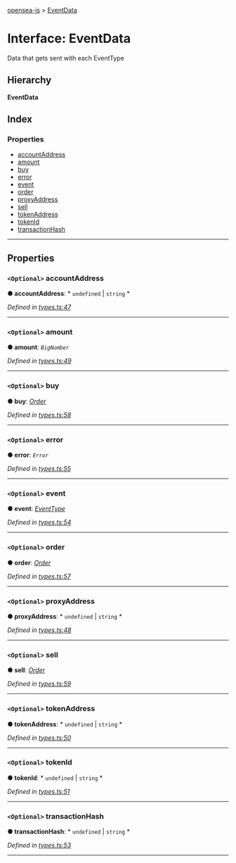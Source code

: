 [opensea-js](../README.md) > [EventData](../interfaces/eventdata.md)

# Interface: EventData

Data that gets sent with each EventType

## Hierarchy

**EventData**

## Index

### Properties

* [accountAddress](eventdata.md#accountaddress)
* [amount](eventdata.md#amount)
* [buy](eventdata.md#buy)
* [error](eventdata.md#error)
* [event](eventdata.md#event)
* [order](eventdata.md#order)
* [proxyAddress](eventdata.md#proxyaddress)
* [sell](eventdata.md#sell)
* [tokenAddress](eventdata.md#tokenaddress)
* [tokenId](eventdata.md#tokenid)
* [transactionHash](eventdata.md#transactionhash)

---

## Properties

<a id="accountaddress"></a>

### `<Optional>` accountAddress

**● accountAddress**: * `undefined` &#124; `string`
*

*Defined in [types.ts:47](https://github.com/ProjectOpenSea/opensea-js/blob/b54ebda/src/types.ts#L47)*

___
<a id="amount"></a>

### `<Optional>` amount

**● amount**: *`BigNumber`*

*Defined in [types.ts:49](https://github.com/ProjectOpenSea/opensea-js/blob/b54ebda/src/types.ts#L49)*

___
<a id="buy"></a>

### `<Optional>` buy

**● buy**: *[Order](order.md)*

*Defined in [types.ts:58](https://github.com/ProjectOpenSea/opensea-js/blob/b54ebda/src/types.ts#L58)*

___
<a id="error"></a>

### `<Optional>` error

**● error**: *`Error`*

*Defined in [types.ts:55](https://github.com/ProjectOpenSea/opensea-js/blob/b54ebda/src/types.ts#L55)*

___
<a id="event"></a>

### `<Optional>` event

**● event**: *[EventType](../enums/eventtype.md)*

*Defined in [types.ts:54](https://github.com/ProjectOpenSea/opensea-js/blob/b54ebda/src/types.ts#L54)*

___
<a id="order"></a>

### `<Optional>` order

**● order**: *[Order](order.md)*

*Defined in [types.ts:57](https://github.com/ProjectOpenSea/opensea-js/blob/b54ebda/src/types.ts#L57)*

___
<a id="proxyaddress"></a>

### `<Optional>` proxyAddress

**● proxyAddress**: * `undefined` &#124; `string`
*

*Defined in [types.ts:48](https://github.com/ProjectOpenSea/opensea-js/blob/b54ebda/src/types.ts#L48)*

___
<a id="sell"></a>

### `<Optional>` sell

**● sell**: *[Order](order.md)*

*Defined in [types.ts:59](https://github.com/ProjectOpenSea/opensea-js/blob/b54ebda/src/types.ts#L59)*

___
<a id="tokenaddress"></a>

### `<Optional>` tokenAddress

**● tokenAddress**: * `undefined` &#124; `string`
*

*Defined in [types.ts:50](https://github.com/ProjectOpenSea/opensea-js/blob/b54ebda/src/types.ts#L50)*

___
<a id="tokenid"></a>

### `<Optional>` tokenId

**● tokenId**: * `undefined` &#124; `string`
*

*Defined in [types.ts:51](https://github.com/ProjectOpenSea/opensea-js/blob/b54ebda/src/types.ts#L51)*

___
<a id="transactionhash"></a>

### `<Optional>` transactionHash

**● transactionHash**: * `undefined` &#124; `string`
*

*Defined in [types.ts:53](https://github.com/ProjectOpenSea/opensea-js/blob/b54ebda/src/types.ts#L53)*

___

